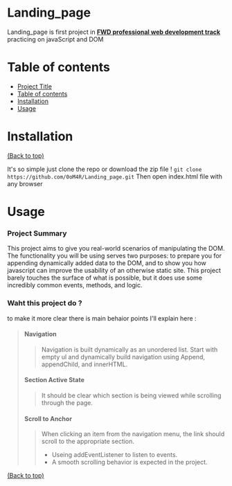 # Landing_page
Landing_page is first project in **[FWD professional web development track](https://egfwd.com/specializtion/professional-web-development)** practicing on javaScript and DOM 

# Table of contents
- [Project Title](#Landing_page)
- [Table of contents](#table-of-contents)
- [Installation](#installation)
- [Usage](#Usage)

# Installation
[(Back to top)](#table-of-contents)

It's so simple just clone the repo or download the zip file !
```git clone https://github.com/0oM4R/Landing_page.git```
Then open index.html file with any browser 
# Usage 
### Project Summary
This project aims to give you real-world scenarios of manipulating the DOM. The functionality you will be using serves two purposes: to prepare you for appending dynamically added data to the DOM, and to show you how javascript can improve the usability of an otherwise static site. This project barely touches the surface of what is possible, but it does use some incredibly common events, methods, and logic.
### Waht this project do ? 
 to make it more clear there is main behaior points I'll explain here :
> #### Navigation
>> Navigation is built dynamically as an unordered list. Start with empty ul and dynamically build navigation using Append, appendChild, and innerHTML.
> #### Section Active State
>> It should be clear which section is being viewed while scrolling through the page.
> #### Scroll to Anchor
>>  When clicking an item from the navigation menu, the link should scroll to the appropriate section.
>> - Useing addEventListener to listen to events.
>> - A smooth scrolling behavior is expected in the project.
>
[(Back to top)](#table-of-contents)

